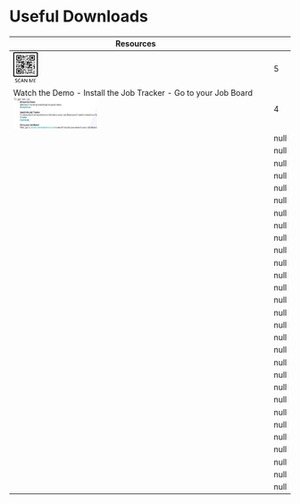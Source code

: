 # Useful Downloads

<table><thead><tr><th>Resources</th><th data-type="files"></th><th data-type="rating" data-max="5"></th></tr></thead><tbody><tr><td><img src=".gitbook/assets/image (3).png" alt=""></td><td></td><td>5</td></tr><tr><td>Watch the Demo - Install the Job Tracker - Go to your Job Board                               <img src=".gitbook/assets/smol.png" alt=""></td><td></td><td>4</td></tr><tr><td></td><td></td><td>null</td></tr><tr><td></td><td></td><td>null</td></tr><tr><td></td><td></td><td>null</td></tr><tr><td></td><td></td><td>null</td></tr><tr><td></td><td></td><td>null</td></tr><tr><td></td><td></td><td>null</td></tr><tr><td></td><td></td><td>null</td></tr><tr><td></td><td></td><td>null</td></tr><tr><td></td><td></td><td>null</td></tr><tr><td></td><td></td><td>null</td></tr><tr><td></td><td></td><td>null</td></tr><tr><td></td><td></td><td>null</td></tr><tr><td></td><td></td><td>null</td></tr><tr><td></td><td></td><td>null</td></tr><tr><td></td><td></td><td>null</td></tr><tr><td></td><td></td><td>null</td></tr><tr><td></td><td></td><td>null</td></tr><tr><td></td><td></td><td>null</td></tr><tr><td></td><td></td><td>null</td></tr><tr><td></td><td></td><td>null</td></tr><tr><td></td><td></td><td>null</td></tr><tr><td></td><td></td><td>null</td></tr><tr><td></td><td></td><td>null</td></tr><tr><td></td><td></td><td>null</td></tr><tr><td></td><td></td><td>null</td></tr><tr><td></td><td></td><td>null</td></tr><tr><td></td><td></td><td>null</td></tr><tr><td></td><td></td><td>null</td></tr><tr><td></td><td></td><td>null</td></tr></tbody></table>
